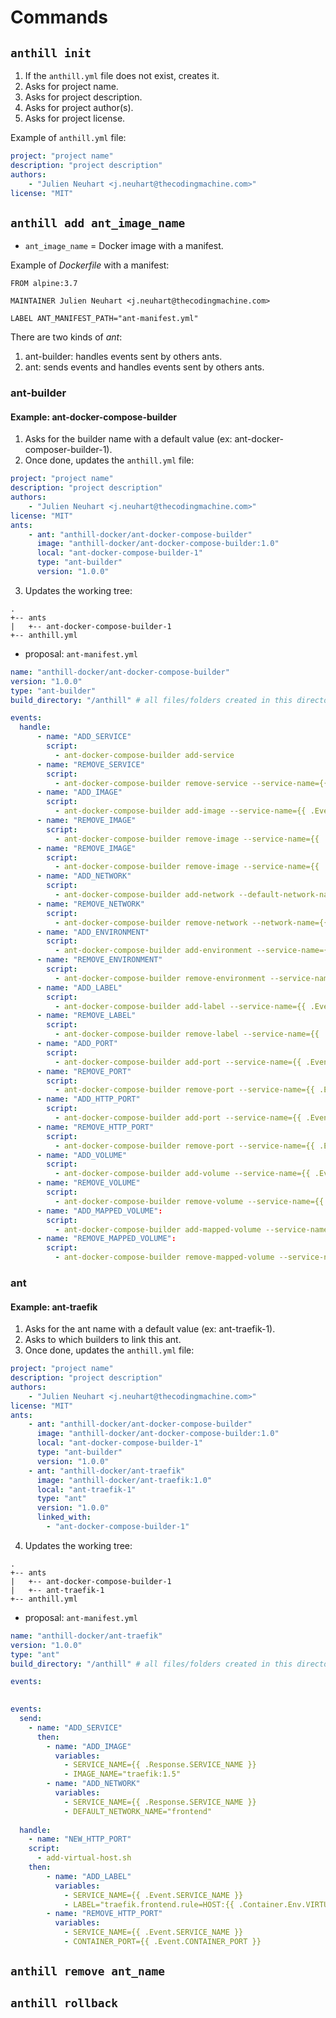 # Commands

## `anthill init`

1. If the `anthill.yml` file does not exist, creates it.
2. Asks for project name.
3. Asks for project description.
4. Asks for project author(s).
5. Asks for project license.

Example of `anthill.yml` file:

```yaml
project: "project name"
description: "project description"
authors:
    - "Julien Neuhart <j.neuhart@thecodingmachine.com>"
license: "MIT"
```

## `anthill add ant_image_name`

* `ant_image_name` = Docker image with a manifest.

Example of *Dockerfile* with a manifest:

```
FROM alpine:3.7

MAINTAINER Julien Neuhart <j.neuhart@thecodingmachine.com>

LABEL ANT_MANIFEST_PATH="ant-manifest.yml"
```

There are two kinds of *ant*:

1. ant-builder: handles events sent by others ants.
2. ant: sends events and handles events sent by others ants.

### ant-builder

#### Example: ant-docker-compose-builder

1. Asks for the builder name with a default value (ex: ant-docker-composer-builder-1).
2. Once done, updates the `anthill.yml` file:

```yaml
project: "project name"
description: "project description"
authors:
    - "Julien Neuhart <j.neuhart@thecodingmachine.com>"
license: "MIT"
ants:
    - ant: "anthill-docker/ant-docker-compose-builder"
      image: "anthill-docker/ant-docker-compose-builder:1.0"
      local: "ant-docker-compose-builder-1"
      type: "ant-builder"
      version: "1.0.0"
```

3. Updates the working tree:

```
.
+-- ants
|   +-- ant-docker-compose-builder-1
+-- anthill.yml
```

* proposal: `ant-manifest.yml`

```yaml
name: "anthill-docker/ant-docker-compose-builder"
version: "1.0.0"
type: "ant-builder"
build_directory: "/anthill" # all files/folders created in this directory after all events haven been received will be copied to the host directory of the ant.

events:
  handle:
      - name: "ADD_SERVICE"
        script:
          - ant-docker-compose-builder add-service
      - name: "REMOVE_SERVICE"
        script:
          - ant-docker-compose-builder remove-service --service-name={{ .Event.SERVICE_NAME }}
      - name: "ADD_IMAGE"
        script:
          - ant-docker-compose-builder add-image --service-name={{ .Event.SERVICE_NAME }}
      - name: "REMOVE_IMAGE"
        script:
          - ant-docker-compose-builder remove-image --service-name={{ .Event.SERVICE_NAME }}
      - name: "REMOVE_IMAGE"
        script:
          - ant-docker-compose-builder remove-image --service-name={{ .Event.SERVICE_NAME }}
      - name: "ADD_NETWORK"
        script:
          - ant-docker-compose-builder add-network --default-network-name={{ .Event.DEFAULT_NETWORK_NAME }}
      - name: "REMOVE_NETWORK"
        script:
          - ant-docker-compose-builder remove-network --network-name={{ .Event.NETWORK_NAME }}
      - name: "ADD_ENVIRONMENT"
        script:
          - ant-docker-compose-builder add-environment --service-name={{ .Event.SERVICE_NAME }} --environment-key-name={{ .Event.ENVIRONMENT_KEY_NAME }} --value-pattern={{ .Event.VALUE_PATTERN }} --default-value={{ .Event.DEFAULT_VALUE }} --value={{ .Event.VALUE }}
      - name: "REMOVE_ENVIRONMENT"
        script:
          - ant-docker-compose-builder remove-environment --service-name={{ .Event.SERVICE_NAME }} --environment-key-name={{ .Event.ENVIRONMENT_KEY_NAME }}
      - name: "ADD_LABEL"
        script:
          - ant-docker-compose-builder add-label --service-name={{ .Event.SERVICE_NAME }} --label={{ .Event.LABEL }}
      - name: "REMOVE_LABEL"
        script:
          - ant-docker-compose-builder remove-label --service-name={{ .Event.SERVICE_NAME }} --label={{ .Event.LABEL }}
      - name: "ADD_PORT"
        script:
          - ant-docker-compose-builder add-port --service-name={{ .Event.SERVICE_NAME }} --container-port={{ .Event.CONTAINER_PORT }}
      - name: "REMOVE_PORT"
        script:
          - ant-docker-compose-builder remove-port --service-name={{ .Event.SERVICE_NAME }} --container-port={{ .Event.CONTAINER_PORT }}
      - name: "ADD_HTTP_PORT"
        script:
          - ant-docker-compose-builder add-port --service-name={{ .Event.SERVICE_NAME }} --container-port={{ .Event.CONTAINER_PORT }}
      - name: "REMOVE_HTTP_PORT"
        script:
          - ant-docker-compose-builder remove-port --service-name={{ .Event.SERVICE_NAME }} --container-port={{ .Event.CONTAINER_PORT }}
      - name: "ADD_VOLUME"
        script:
          - ant-docker-compose-builder add-volume --service-name={{ .Event.SERVICE_NAME }} --container-path={{ .Event.CONTAINER_PATH }}
      - name: "REMOVE_VOLUME"
        script:
          - ant-docker-compose-builder remove-volume --service-name={{ .Event.SERVICE_NAME }} --container-path={{ .Event.CONTAINER_PATH }}
      - name: "ADD_MAPPED_VOLUME":
        script:
          - ant-docker-compose-builder add-mapped-volume --service-name={{ .Event.SERVICE_NAME }} --container-path={{ .Event.CONTAINER_PATH }} --host-path={{ .Anthill.HOST_ROOT_PATH }}
      - name: "REMOVE_MAPPED_VOLUME":
        script:
          - ant-docker-compose-builder remove-mapped-volume --service-name={{ .Event.SERVICE_NAME }} --container-path={{ .Event.CONTAINER_PATH }} --host-path={{ .Anthill.HOST_ROOT_PATH }}
```

### ant

#### Example: ant-traefik

1. Asks for the ant name with a default value (ex: ant-traefik-1).
2. Asks to which builders to link this ant.
3. Once done, updates the `anthill.yml` file:

```yaml
project: "project name"
description: "project description"
authors:
    - "Julien Neuhart <j.neuhart@thecodingmachine.com>"
license: "MIT"
ants:
    - ant: "anthill-docker/ant-docker-compose-builder"
      image: "anthill-docker/ant-docker-compose-builder:1.0"
      local: "ant-docker-compose-builder-1"
      type: "ant-builder"
      version: "1.0.0"
    - ant: "anthill-docker/ant-traefik"
      image: "anthill-docker/ant-traefik:1.0"
      local: "ant-traefik-1"
      type: "ant"
      version: "1.0.0"
      linked_with:
        - "ant-docker-compose-builder-1"
```

4. Updates the working tree:

```
.
+-- ants
|   +-- ant-docker-compose-builder-1
|   +-- ant-traefik-1
+-- anthill.yml
```

* proposal: `ant-manifest.yml`

```yaml
name: "anthill-docker/ant-traefik"
version: "1.0.0"
type: "ant"
build_directory: "/anthill" # all files/folders created in this directory after all events haven been received will be copied to the host directory of the ant.

events:
  

events:
  send:
    - name: "ADD_SERVICE"
      then:
        - name: "ADD_IMAGE"
          variables:
            - SERVICE_NAME={{ .Response.SERVICE_NAME }}
            - IMAGE_NAME="traefik:1.5"
        - name: "ADD_NETWORK"
          variables:
            - SERVICE_NAME={{ .Response.SERVICE_NAME }}
            - DEFAULT_NETWORK_NAME="frontend"
            
  handle:
    - name: "NEW_HTTP_PORT"
    script:
      - add-virtual-host.sh
    then:
        - name: "ADD_LABEL"
          variables:
            - SERVICE_NAME={{ .Event.SERVICE_NAME }}
            - LABEL="traefik.frontend.rule=HOST:{{ .Container.Env.VIRTUAL_HOST }}"
        - name: "REMOVE_HTTP_PORT"
          variables:
            - SERVICE_NAME={{ .Event.SERVICE_NAME }}
            - CONTAINER_PORT={{ .Event.CONTAINER_PORT }}
```

## `anthill remove ant_name`

## `anthill rollback`